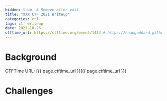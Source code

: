 ```yaml
---
hidden: true  # Remove after edit
title: "XXX CTF 2021 Writeup"
categories: ctf
tags: ctf writeup
date: 2021-10-26
ctftime_url: https://ctftime.org/event/1434 # https://euangoddard.github.io/clipboard2markdown/
---
```

# Background
CTFTime URL: [{{ page.ctftime_url }}]({ page.ctftime_url }})



# Challenges
